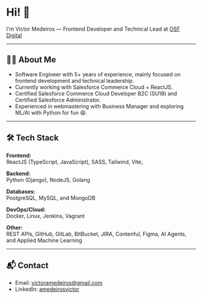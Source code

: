 # Hi! 👋

I'm Victor Medeiros — Frontend Developer and Technical Lead at [OSF Digital](https://osf.digital/)

---

## 👨‍💻 About Me

- Software Engineer with 5+ years of experience, mainly focused on frontend development and technical leadership.
- Currently working with Salesforce Commerce Cloud + ReactJS.
- Certified Salesforce Commerce Cloud Developer B2C (SU18) and Certified Salesforce Administrator.
- Experienced in webmastering with Business Manager and exploring ML/AI with Python for fun 😄.

---

## 🛠 Tech Stack

**Frontend:**  
ReactJS (TypeScript, JavaScript), SASS, Tailwind, Vite, 

**Backend:**  
Python (Django), NodeJS, Golang

**Databases:**  
PostgreSQL, MySQL, and MongoDB

**DevOps/Cloud:**  
Docker, Linux, Jenkins, Vagrant

**Other:**  
REST APIs, GitHub, GitLab, BitBucket, JIRA, Contenful, Figma, AI Agents, and Applied Machine Learning

---

## 📬 Contact

- Email: victoramedeiros@gmail.com
- LinkedIn: [amedeirosvictor](https://www.linkedin.com/in/amedeirosvictor/)
